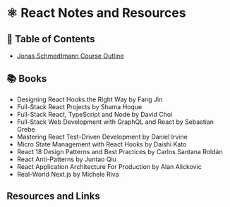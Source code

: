 # ⚛️ React Notes and Resources

## 📄 Table of Contents

- [Jonas Schmedtmann Course Outline](Jonas_React.md)

## 📚 Books

- Designing React Hooks the Right Way by Fang Jin
- Full-Stack React Projects by Shama Hoque
- Full-Stack React, TypeScript and Node by David Choi
- Full-Stack Web Development with GraphQL and React by Sebastian Grebe
- Mastering React Test-Driven Development by Daniel Irvine
- Micro State Management with React Hooks by Daishi Kato
- React 18 Design Patterns and Best Practices by Carlos Santana Roldán
- React Anti-Patterns by Juntao Qiu
- React Application Architecture For Production by Alan Alickovic
- Real-World Next.js by Michele Riva

## Resources and Links
